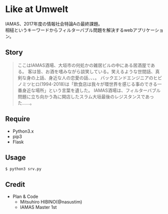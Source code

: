 # Like at Umwelt
IAMAS、2017年度の情報社会特論Aの最終課題。  
相槌というキーワードからフィルターバブル問題を解決するwebアプリケーション。 

## Story
> ここはIAMAS酒場、大垣市の何処かの雑居ビルの中にある居酒屋である。
> 客は皆、お酒を嗜みながら談笑している。笑えるような世間話、真剣な身の上話、身近な人の恋愛の話、、、。
> バックエンドエンジニアのヒビノミツヒロ(1994-2018)は「飲食店は我々が環世界を感じる事のできる一番身近な場所」という言葉を遺した。
> IAMAS酒場は、フィルターバブル問題に立ち向かう為に開店したスラム大垣最後のレジスタンスであった......。

## Require
- Python3.x
- pip3
- Flask

## Usage
	$ python3 srv.py

## Credit
- Plan & Code
	- Mitsuhiro HIBINO(@nasustim)
	- IAMAS Master 1st 